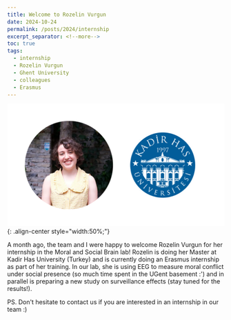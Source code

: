 ```yaml
---
title: Welcome to Rozelin Vurgun 
date: 2024-10-24
permalink: /posts/2024/internship
excerpt_separator: <!--more-->
toc: true
tags:
  - internship
  - Rozelin Vurgun
  - Ghent University
  - colleagues
  - Erasmus
---
```


![](/images/posts/post8/Rozelin.png){: .align-center style="width:50%;"}

A month ago, the team and I were happy to welcome Rozelin Vurgun for her internship in the Moral and Social Brain lab!
Rozelin is doing her Master at Kadir Has University (Turkey) and is currently doing an Erasmus internship as part of her training.
In our lab, she is using EEG to measure moral conflict under social presence (so much time spent in the UGent basement :') and in parallel is preparing a new study on surveillance effects (stay tuned for the results!).

PS. Don't hesitate to contact us if you are interested in an internship in our team :)

<!--more-->


